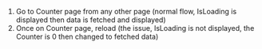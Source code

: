 1. Go to Counter page from any other page (normal flow, IsLoading is displayed then data is fetched and displayed)
2. Once on Counter page, reload (the issue, IsLoading is not displayed, the Counter is 0 then changed to fetched data)
 
